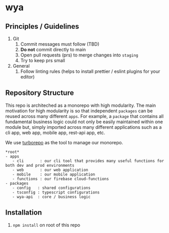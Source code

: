# wya

## Principles / Guidelines

1. Git
   1. Commit messages must follow (TBD)
   2. **Do not** commit directly to main
   3. Open pull requests (prs) to merge changes into `staging`
   4. Try to keep prs small
2. General
   1. Follow linting rules (helps to install prettier / eslint plugins for your editor)

## Repository Structure

This repo is architeched as a monorepo with high modularity. The main motivation for high modularity is so that independent `packages` can be reused across many different `apps`. For example, a `package` that contains all fundamental business logic could not only be easily maintained within one module but, simply imported across many different applications such as a cli app, web app, mobile app, rest-api app, etc.

We use [turborepo](https://turborepo.org/) as the tool to manage our monorepo.

```
*root*
- apps
   - cli       : our cli tool that provides many useful functions for both dev and prod environments
   - web       : our web application
   - mobile    : our mobile application
   - functions : our firebase cloud-functions
- packages
   - config   : shared configurations
   - tsconfig : typescript configurations
   - wya-api  : core / business logic
```

## Installation

1. `npm install` on root of this repo
